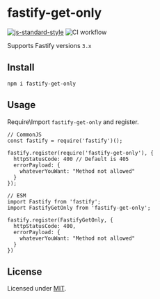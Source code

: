 # fastify-get-only

[![js-standard-style](https://img.shields.io/badge/code%20style-standard-brightgreen.svg?style=flat)](http://standardjs.com/)  ![CI workflow](https://github.com/DanieleFedeli/fastify-get-only/workflows/CI%20workflow/badge.svg)

Supports Fastify versions `3.x`

## Install
```
npm i fastify-get-only
```

## Usage
Require\Import `fastify-get-only` and register.
```
// CommonJS
const fastify = require('fastify')();

fastify.register(require('fastify-get-only'), {
  httpStatusCode: 400 // Default is 405
  errorPayload: {
    whateverYouWant: "Method not allowed"
  }
});

// ESM
import Fastify from 'fastify';
import FastifyGetOnly from 'fastify-get-only';

fastify.register(FastifyGetOnly, {
  httpStatusCode: 400,
  errorPayload: {
    whateverYouWant: "Method not allowed"
  }
})

```

## License

Licensed under [MIT](./LICENSE).<br/>
